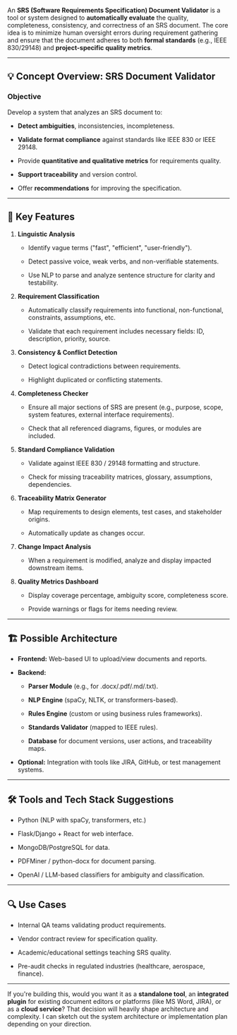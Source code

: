 An **SRS (Software Requirements Specification) Document Validator** is a tool or system designed to **automatically evaluate** the quality, completeness, consistency, and correctness of an SRS document. The core idea is to minimize human oversight errors during requirement gathering and ensure that the document adheres to both **formal standards** (e.g., IEEE 830/29148) and **project-specific quality metrics**.

---

## 💡 Concept Overview: SRS Document Validator

### **Objective**

Develop a system that analyzes an SRS document to:

- **Detect ambiguities**, inconsistencies, incompleteness.
    
- **Validate format compliance** against standards like IEEE 830 or IEEE 29148.
    
- Provide **quantitative and qualitative metrics** for requirements quality.
    
- **Support traceability** and version control.
    
- Offer **recommendations** for improving the specification.
    

---

## 🧠 Key Features

1. **Linguistic Analysis**
    
    - Identify vague terms ("fast", "efficient", "user-friendly").
        
    - Detect passive voice, weak verbs, and non-verifiable statements.
        
    - Use NLP to parse and analyze sentence structure for clarity and testability.
        
2. **Requirement Classification**
    
    - Automatically classify requirements into functional, non-functional, constraints, assumptions, etc.
        
    - Validate that each requirement includes necessary fields: ID, description, priority, source.
        
3. **Consistency & Conflict Detection**
    
    - Detect logical contradictions between requirements.
        
    - Highlight duplicated or conflicting statements.
        
4. **Completeness Checker**
    
    - Ensure all major sections of SRS are present (e.g., purpose, scope, system features, external interface requirements).
        
    - Check that all referenced diagrams, figures, or modules are included.
        
5. **Standard Compliance Validation**
    
    - Validate against IEEE 830 / 29148 formatting and structure.
        
    - Check for missing traceability matrices, glossary, assumptions, dependencies.
        
6. **Traceability Matrix Generator**
    
    - Map requirements to design elements, test cases, and stakeholder origins.
        
    - Automatically update as changes occur.
        
7. **Change Impact Analysis**
    
    - When a requirement is modified, analyze and display impacted downstream items.
        
8. **Quality Metrics Dashboard**
    
    - Display coverage percentage, ambiguity score, completeness score.
        
    - Provide warnings or flags for items needing review.
        

---

## 🏗️ Possible Architecture

- **Frontend:** Web-based UI to upload/view documents and reports.
    
- **Backend:**
    
    - **Parser Module** (e.g., for .docx/.pdf/.md/.txt).
        
    - **NLP Engine** (spaCy, NLTK, or transformers-based).
        
    - **Rules Engine** (custom or using business rules frameworks).
        
    - **Standards Validator** (mapped to IEEE rules).
        
    - **Database** for document versions, user actions, and traceability maps.
        
- **Optional:** Integration with tools like JIRA, GitHub, or test management systems.
    

---

## 🛠️ Tools and Tech Stack Suggestions

- Python (NLP with spaCy, transformers, etc.)
    
- Flask/Django + React for web interface.
    
- MongoDB/PostgreSQL for data.
    
- PDFMiner / python-docx for document parsing.
    
- OpenAI / LLM-based classifiers for ambiguity and classification.
    

---

## 🔍 Use Cases

- Internal QA teams validating product requirements.
    
- Vendor contract review for specification quality.
    
- Academic/educational settings teaching SRS quality.
    
- Pre-audit checks in regulated industries (healthcare, aerospace, finance).
    

---

If you're building this, would you want it as a **standalone tool**, an **integrated plugin** for existing document editors or platforms (like MS Word, JIRA), or as a **cloud service**? That decision will heavily shape architecture and complexity. I can sketch out the system architecture or implementation plan depending on your direction.